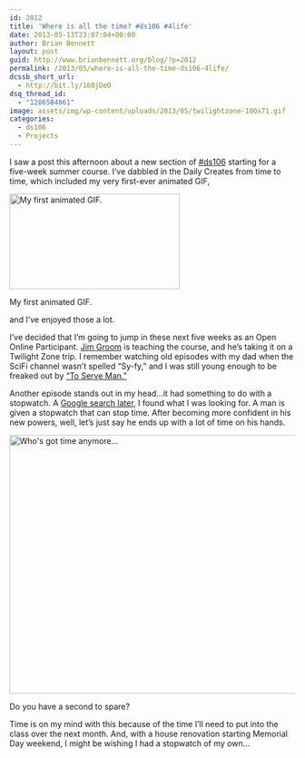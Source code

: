 ```yaml
---
id: 2012
title: 'Where is all the time? #ds106 #4life'
date: 2013-05-13T23:07:04+00:00
author: Brian Bennett
layout: post
guid: http://www.brianbennett.org/blog/?p=2012
permalink: /2013/05/where-is-all-the-time-ds106-4life/
dcssb_short_url:
  - http://bit.ly/168jDeO
dsq_thread_id:
  - "1286584861"
image: assets/img/wp-content/uploads/2013/05/twilightzone-100x71.gif
categories:
  - ds106
  - Projects
---
```

I saw a post this afternoon about a new section of [#ds106](http://www.ds106.us) starting for a five-week summer course. I&#8217;ve dabbled in the Daily Creates from time to time, which included my very first-ever animated GIF,

<div id="attachment_1753" style="max-width: 310px" class="wp-caption alignright">
  <a href="http://blog.ohheybrian.com/wp-content/uploads/2012/12/gif2.gif"><img src="http://blog.ohheybrian.com/wp-content/uploads/2012/12/gif2.gif" alt="My first animated GIF." width="300" height="168" class="size-full wp-image-1753" /></a>

  <p class="wp-caption-text">
    My first animated GIF.
  </p>
</div> and I&#8217;ve enjoyed those a lot.

I&#8217;ve decided that I&#8217;m going to jump in these next five weeks as an Open Online Participant. [Jim Groom](http://www.twitter.com/jimgroom) is teaching the course, and he&#8217;s taking it on a Twilight Zone trip. I remember watching old episodes with my dad when the SciFi channel wasn&#8217;t spelled &#8220;Sy-fy,&#8221; and I was still young enough to be freaked out by [&#8220;To Serve Man.&#8221;](http://en.wikipedia.org/wiki/To_Serve_Man_(The_Twilight_Zone))

Another episode stands out in my head&#8230;it had something to do with a stopwatch. A [Google search later](http://lmgtfy.com/?q=Twilight+Zone+stopwatch), I found what I was looking for. A man is given a stopwatch that can stop time. After becoming more confident in his new powers, well, let&#8217;s just say he ends up with a lot of time on his hands.

<div style="max-width: 650px" class="wp-caption alignright">
  <a href="http://ohheybrian.com/images/twilightzone.gif"><img src="http://ohheybrian.com/images/twilightzone.gif" width="640" height="456" alt="Who's got time anymore..." class /></a>

  <p class="wp-caption-text">
    Do you have a second to spare?
  </p>
</div>

Time is on my mind with this because of the time I&#8217;ll need to put into the class over the next month. And, with a house renovation starting Memorial Day weekend, I might be wishing I had a stopwatch of my own&#8230;
